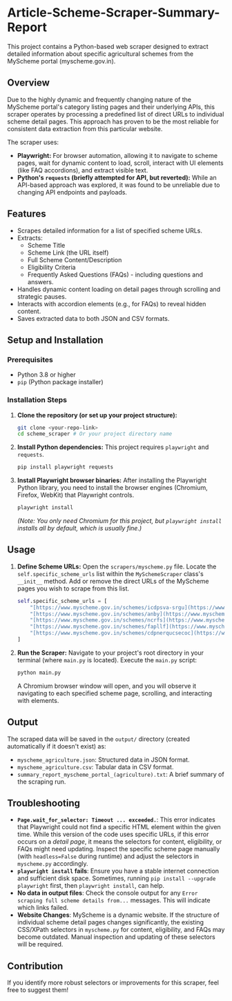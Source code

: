 # Article-Scheme-Scraper-Summary-Report

This project contains a Python-based web scraper designed to extract detailed information about specific agricultural schemes from the MyScheme portal (myscheme.gov.in).

## Overview

Due to the highly dynamic and frequently changing nature of the MyScheme portal's category listing pages and their underlying APIs, this scraper operates by processing a predefined list of direct URLs to individual scheme detail pages. This approach has proven to be the most reliable for consistent data extraction from this particular website.

The scraper uses:
- **Playwright:** For browser automation, allowing it to navigate to scheme pages, wait for dynamic content to load, scroll, interact with UI elements (like FAQ accordions), and extract visible text.
- **Python's `requests` (briefly attempted for API, but reverted):** While an API-based approach was explored, it was found to be unreliable due to changing API endpoints and payloads.

## Features

- Scrapes detailed information for a list of specified scheme URLs.
- Extracts:
    - Scheme Title
    - Scheme Link (the URL itself)
    - Full Scheme Content/Description
    - Eligibility Criteria
    - Frequently Asked Questions (FAQs) - including questions and answers.
- Handles dynamic content loading on detail pages through scrolling and strategic pauses.
- Interacts with accordion elements (e.g., for FAQs) to reveal hidden content.
- Saves extracted data to both JSON and CSV formats.

## Setup and Installation

### Prerequisites

- Python 3.8 or higher
- `pip` (Python package installer)

### Installation Steps

1.  **Clone the repository (or set up your project structure):**
    ```bash
    git clone <your-repo-link>
    cd scheme_scraper # Or your project directory name
    ```

2.  **Install Python dependencies:**
    This project requires `playwright` and `requests`.

    ```bash
    pip install playwright requests
    ```

3.  **Install Playwright browser binaries:**
    After installing the Playwright Python library, you need to install the browser engines (Chromium, Firefox, WebKit) that Playwright controls.

    ```bash
    playwright install
    ```
    *(Note: You only need Chromium for this project, but `playwright install` installs all by default, which is usually fine.)*

## Usage

1.  **Define Scheme URLs:**
    Open the `scrapers/myscheme.py` file.
    Locate the `self.specific_scheme_urls` list within the `MySchemeScraper` class's `__init__` method.
    Add or remove the direct URLs of the MyScheme pages you wish to scrape from this list.

    ```python
    self.specific_scheme_urls = [
        "[https://www.myscheme.gov.in/schemes/icdpsva-srgu](https://www.myscheme.gov.in/schemes/icdpsva-srgu)",
        "[https://www.myscheme.gov.in/schemes/anby](https://www.myscheme.gov.in/schemes/anby)",
        "[https://www.myscheme.gov.in/schemes/ncrfs](https://www.myscheme.gov.in/schemes/ncrfs)",
        "[https://www.myscheme.gov.in/schemes/fapllf](https://www.myscheme.gov.in/schemes/fapllf)",
        "[https://www.myscheme.gov.in/schemes/cdpnerqucsecoc](https://www.myscheme.gov.in/schemes/cdpnerqucsecoc)"
    ]
    ```

2.  **Run the Scraper:**
    Navigate to your project's root directory in your terminal (where `main.py` is located).
    Execute the `main.py` script:

    ```bash
    python main.py
    ```

    A Chromium browser window will open, and you will observe it navigating to each specified scheme page, scrolling, and interacting with elements.

## Output

The scraped data will be saved in the `output/` directory (created automatically if it doesn't exist) as:

-   `myscheme_agriculture.json`: Structured data in JSON format.
-   `myscheme_agriculture.csv`: Tabular data in CSV format.
-   `summary_report_myscheme_portal_(agriculture).txt`: A brief summary of the scraping run.

## Troubleshooting

-   **`Page.wait_for_selector: Timeout ... exceeded.`**: This error indicates that Playwright could not find a specific HTML element within the given time. While this version of the code uses specific URLs, if this error occurs on a *detail page*, it means the selectors for content, eligibility, or FAQs might need updating. Inspect the specific scheme page manually (with `headless=False` during runtime) and adjust the selectors in `myscheme.py` accordingly.
-   **`playwright install` fails**: Ensure you have a stable internet connection and sufficient disk space. Sometimes, running `pip install --upgrade playwright` first, then `playwright install`, can help.
-   **No data in output files**: Check the console output for any `Error scraping full scheme details from...` messages. This will indicate which links failed.
-   **Website Changes**: MyScheme is a dynamic website. If the structure of individual scheme detail pages changes significantly, the existing CSS/XPath selectors in `myscheme.py` for content, eligibility, and FAQs may become outdated. Manual inspection and updating of these selectors will be required.

## Contribution

If you identify more robust selectors or improvements for this scraper, feel free to suggest them!

